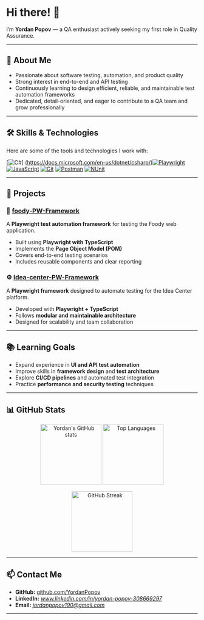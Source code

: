# Hi there! 👋  
I’m **Yordan Popov** — a QA enthusiast actively seeking my first role in Quality Assurance.

---

## 🚀 About Me

- Passionate about software testing, automation, and product quality  
- Strong interest in end-to-end and API testing  
- Continuously learning to design efficient, reliable, and maintainable test automation frameworks  
- Dedicated, detail-oriented, and eager to contribute to a QA team and grow professionally  

---

## 🛠 Skills & Technologies

Here are some of the tools and technologies I work with:

[![C#](https://img.shields.io/badge/-C%23-239120?logo=c-sharp&logoColor=white)] (https://docs.microsoft.com/en-us/dotnet/csharp/)[![Playwright](https://img.shields.io/badge/-Playwright-2EAD33?logo=playwright&logoColor=white)](https://playwright.dev/)  [![JavaScript](https://img.shields.io/badge/-JavaScript-F7DF1E?logo=javascript&logoColor=black)](https://developer.mozilla.org/en-US/docs/Web/JavaScript)  [![Git](https://img.shields.io/badge/-Git-F05032?logo=git&logoColor=white)](https://git-scm.com/)  [![Postman](https://img.shields.io/badge/-Postman-FF6C37?logo=postman&logoColor=white)](https://www.postman.com/)  [![NUnit](https://img.shields.io/badge/-NUnit-512BD4?logo=.net&logoColor=white)](https://nunit.org/)  

---

## 📂 Projects

### 🧪 [foody-PW-Framework](https://github.com/YordanPopov/foody-PW-Framework)
A **Playwright test automation framework** for testing the Foody web application.  
- Built using **Playwright with TypeScript**  
- Implements the **Page Object Model (POM)**  
- Covers end-to-end testing scenarios  
- Includes reusable components and clear reporting  

### ⚙️ [Idea-center-PW-Framework](https://github.com/YordanPopov/Idea-center-PW-Framework)
A **Playwright framework** designed to automate testing for the Idea Center platform.  
- Developed with **Playwright + TypeScript**  
- Follows **modular and maintainable architecture**  
- Designed for scalability and team collaboration  

---

## 📚 Learning Goals

- Expand experience in **UI and API test automation**  
- Improve skills in **framework design** and **test architecture**  
- Explore **CI/CD pipelines** and automated test integration  
- Practice **performance and security testing** techniques  

---

## 📊 GitHub Stats

<p align="center">
  <img src="https://github-readme-stats.vercel.app/api?username=YordanPopov&show_icons=true&theme=tokyonight" alt="Yordan's GitHub stats" height="160" />
  <img src="https://github-readme-stats.vercel.app/api/top-langs/?username=YordanPopov&layout=compact&theme=tokyonight" alt="Top Languages" height="160" />
</p>

<p align="center">
  <img src="https://github-readme-streak-stats.herokuapp.com/?user=YordanPopov&theme=tokyonight" alt="GitHub Streak" height="160" />
</p>

---

## 📫 Contact Me

- **GitHub:** [github.com/YordanPopov](https://github.com/YordanPopov)  
- **LinkedIn:** *www.linkedin.com/in/yordan-popov-308669297*  
- **Email:** *jordanpopov190@gmail.com*  

---
